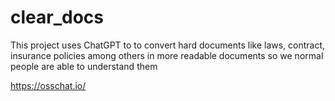 # clear_docs
This project uses ChatGPT to to convert hard documents like laws, contract, insurance policies among others in more readable documents so we normal people are able to understand them


https://osschat.io/